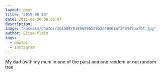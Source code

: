 ```yaml
---
layout: post
title: "2015-08-30"
date: 2015-08-30 06:55:07
description: 
image: "/assets/photos/201508/0189699b538b3d49461ef248449aaf6f.jpg"
author: Elise Plain
tags: 
  - photos
  - instagram
---
```


My dad (with my mum in one of the pics) and one random or not random tree
<p></p>
